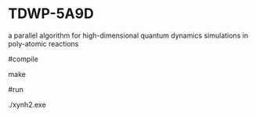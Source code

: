 # TDWP-5A9D
a parallel algorithm for high-dimensional quantum dynamics  simulations in poly-atomic reactions

#compile

make

#run

./xynh2.exe
